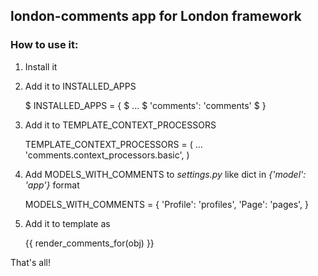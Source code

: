 ## london-comments app for London framework

### How to use it:

1. Install it 
2. Add it to INSTALLED_APPS

    $ INSTALLED_APPS = {
    $     ...
    $     'comments': 'comments'
    $ }

3. Add it to TEMPLATE_CONTEXT_PROCESSORS

	TEMPLATE_CONTEXT_PROCESSORS = (
	        ...
	        'comments.context_processors.basic',
	        )
	        
4. Add MODELS_WITH_COMMENTS to *settings.py* like dict in *{'model': 'app'}* format
	        
    MODELS_WITH_COMMENTS = {
    					'Profile': 'profiles',
    					'Page': 'pages',
    }
	                        
5. Add it to template as

	{{ render_comments_for(obj) }}
	
That's all!